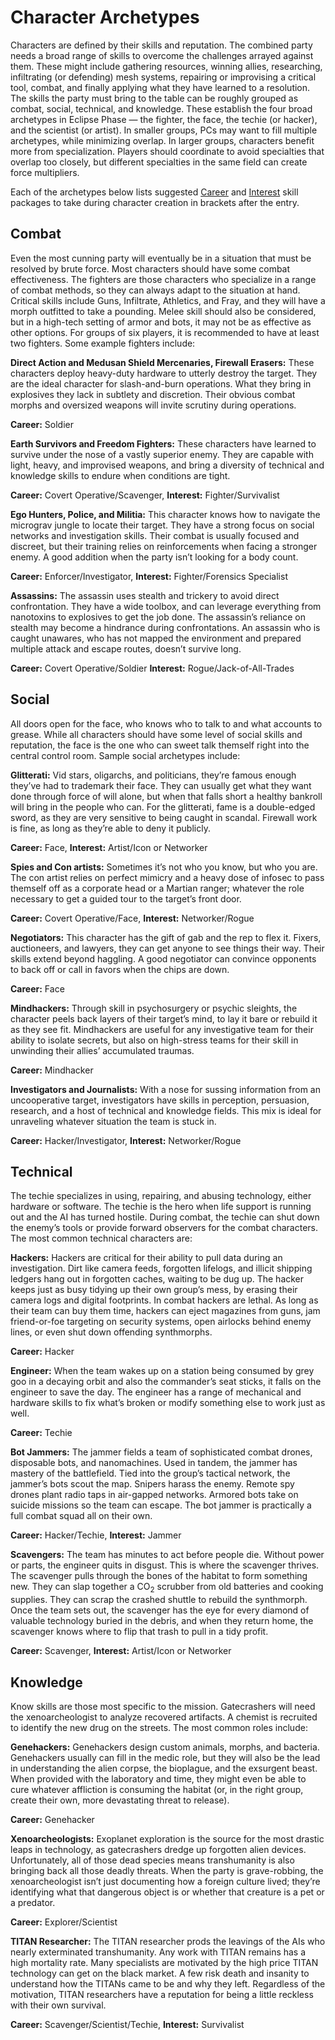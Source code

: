 # Character Archetypes

Characters are defined by their skills and reputation. The combined party needs a broad range of skills to overcome the challenges arrayed against them. These might include gathering resources, winning allies, researching, infiltrating (or defending) mesh systems, repairing or improvising a critical tool, combat, and finally applying what they have learned to a resolution. The skills the party must bring to the table can be roughly grouped as combat, social, technical, and knowledge. These establish the four broad archetypes in Eclipse Phase — the fighter, the face, the techie (or hacker), and the scientist (or artist). In smaller groups, PCs may want to fill multiple archetypes, while minimizing overlap. In larger groups, characters benefit more from specialization. Players should coordinate to avoid specialties that overlap too closely, but different specialties in the same field can create force multipliers.

Each of the archetypes below lists suggested [Career](../04/05-step-2-career.md) and [Interest](../04/06-step-3-interest.md) skill packages to take during character creation in brackets after the entry.

## Combat

Even the most cunning party will eventually be in a situation that must be resolved by brute force. Most characters should have some combat effectiveness. The fighters are those characters who specialize in a range of combat methods, so they can always adapt to the situation at hand. Critical skills include Guns, Infiltrate, Athletics, and Fray, and they will have a morph outfitted to take a pounding. Melee skill should also be considered, but in a high-tech setting of armor and bots, it may not be as effective as other options. For groups of six players, it is recommended to have at least two fighters. Some example fighters include:

**Direct Action and Medusan Shield Mercenaries, Firewall Erasers:** These characters deploy heavy-duty hardware to utterly destroy the target. They are the ideal character for slash-and-burn operations. What they bring in explosives they lack in subtlety and discretion. Their obvious combat morphs and oversized weapons will invite scrutiny during operations.

<!-- CLEANED blockquote class="indent" -->

**Career:** Soldier

<!-- CLEANED /blockquote -->

**Earth Survivors and Freedom Fighters:** These characters have learned to survive under the nose of a vastly superior enemy. They are capable with light, heavy, and improvised weapons, and bring a diversity of technical and knowledge skills to endure when conditions are tight.

<!-- CLEANED blockquote class="indent" -->

**Career:** Covert Operative/Scavenger, **Interest:** Fighter/Survivalist

<!-- CLEANED /blockquote -->

**Ego Hunters, Police, and Militia:** This character knows how to navigate the micrograv jungle to locate their target. They have a strong focus on social networks and investigation skills. Their combat is usually focused and discreet, but their training relies on reinforcements when facing a stronger enemy. A good addition when the party isn’t looking for a body count.

<!-- CLEANED blockquote class="indent" -->

**Career:** Enforcer/Investigator, **Interest:** Fighter/Forensics Specialist

<!-- CLEANED /blockquote -->

**Assassins:** The assassin uses stealth and trickery to avoid direct confrontation. They have a wide toolbox, and can leverage everything from nanotoxins to explosives to get the job done. The assassin’s reliance on stealth may become a hindrance during confrontations. An assassin who is caught unawares, who has not mapped the environment and prepared multiple attack and escape routes, doesn’t survive long.

<!-- CLEANED blockquote class="indent" -->

**Career:** Covert Operative/Soldier **Interest:** Rogue/Jack-of-All-Trades

<!-- CLEANED /blockquote -->

## Social

All doors open for the face, who knows who to talk to and what accounts to grease. While all characters should have some level of social skills and reputation, the face is the one who can sweet talk themself right into the central control room. Sample social archetypes include:

**Glitterati:** Vid stars, oligarchs, and politicians, they’re famous enough they’ve had to trademark their face. They can usually get what they want done through force of will alone, but when that falls short a healthy bankroll will bring in the people who can. For the glitterati, fame is a double-edged sword, as they are very sensitive to being caught in scandal. Firewall work is fine, as long as they’re able to deny it publicly.

<!-- CLEANED blockquote class="indent" -->

**Career:** Face, **Interest:** Artist/Icon or Networker

<!-- CLEANED /blockquote -->

**Spies and Con artists:** Sometimes it’s not who you know, but who you are. The con artist relies on perfect mimicry and a heavy dose of infosec to pass themself off as a corporate head or a Martian ranger; whatever the role necessary to get a guided tour to the target’s front door.

<!-- CLEANED blockquote class="indent" -->

**Career:** Covert Operative/Face, **Interest:** Networker/Rogue

<!-- CLEANED /blockquote -->

**Negotiators:** This character has the gift of gab and the rep to flex it. Fixers, auctioneers, and lawyers, they can get anyone to see things their way. Their skills extend beyond haggling. A good negotiator can convince opponents to back off or call in favors when the chips are down.

<!-- CLEANED blockquote class="indent" -->

**Career:** Face

<!-- CLEANED /blockquote -->

**Mindhackers:** Through skill in psychosurgery or psychic sleights, the character peels back layers of their target’s mind, to lay it bare or rebuild it as they see fit. Mindhackers are useful for any investigative team for their ability to isolate secrets, but also on high-stress teams for their skill in unwinding their allies’ accumulated traumas.

<!-- CLEANED blockquote class="indent" -->

**Career:** Mindhacker

<!-- CLEANED /blockquote -->

**Investigators and Journalists:** With a nose for sussing information from an uncooperative target, investigators have skills in perception, persuasion, research, and a host of technical and knowledge fields. This mix is ideal for unraveling whatever situation the team is stuck in.

<!-- CLEANED blockquote class="indent" -->

**Career:** Hacker/Investigator, **Interest:** Networker/Rogue

<!-- CLEANED /blockquote -->

## Technical

The techie specializes in using, repairing, and abusing technology, either hardware or software. The techie is the hero when life support is running out and the AI has turned hostile. During combat, the techie can shut down the enemy’s tools or provide forward observers for the combat characters. The most common technical characters are:

**Hackers:** Hackers are critical for their ability to pull data during an investigation. Dirt like camera feeds, forgotten lifelogs, and illicit shipping ledgers hang out in forgotten caches, waiting to be dug up. The hacker keeps just as busy tidying up their own group’s mess, by erasing their camera logs and digital footprints. In combat hackers are lethal. As long as their team can buy them time, hackers can eject magazines from guns, jam friend-or-foe targeting on security systems, open airlocks behind enemy lines, or even shut down offending synthmorphs.

<!-- CLEANED blockquote class="indent" -->

**Career:** Hacker

<!-- CLEANED /blockquote -->

**Engineer:** When the team wakes up on a station being consumed by grey goo in a decaying orbit and also the commander’s seat sticks, it falls on the engineer to save the day. The engineer has a range of mechanical and hardware skills to fix what’s broken or modify something else to work just as well.

<!-- CLEANED blockquote class="indent" -->

**Career:** Techie

<!-- CLEANED /blockquote -->

**Bot Jammers:** The jammer fields a team of sophisticated combat drones, disposable bots, and nanomachines. Used in tandem, the jammer has mastery of the battlefield. Tied into the group’s tactical network, the jammer’s bots scout the map. Snipers harass the enemy. Remote spy drones plant radio taps in air-gapped networks. Armored bots take on suicide missions so the team can escape. The bot jammer is practically a full combat squad all on their own.

<!-- CLEANED blockquote class="indent" -->

**Career:** Hacker/Techie, **Interest:** Jammer

<!-- CLEANED /blockquote -->

**Scavengers:** The team has minutes to act before people die. Without power or parts, the engineer quits in disgust. This is where the scavenger thrives. The scavenger pulls through the bones of the habitat to form something new. They can slap together a CO<sub>2</sub> scrubber from old batteries and cooking supplies. They can scrap the crashed shuttle to rebuild the synthmorph. Once the team sets out, the scavenger has the eye for every diamond of valuable technology buried in the debris, and when they return home, the scavenger knows where to flip that trash to pull in a tidy profit.

<!-- CLEANED blockquote class="indent" -->

**Career:** Scavenger, **Interest:** Artist/Icon or Networker

<!-- CLEANED /blockquote -->

## Knowledge

Know skills are those most specific to the mission. Gatecrashers will need the xenoarcheologist to analyze recovered artifacts. A chemist is recruited to identify the new drug on the streets. The most common roles include:

**Genehackers:** Genehackers design custom animals, morphs, and bacteria. Genehackers usually can fill in the medic role, but they will also be the lead in understanding the alien corpse, the bioplague, and the exsurgent beast. When provided with the laboratory and time, they might even be able to cure whatever affliction is consuming the habitat (or, in the right group, create their own, more devastating threat to release).

<!-- CLEANED blockquote class="indent" -->

**Career:** Genehacker

<!-- CLEANED /blockquote -->

**Xenoarcheologists:** Exoplanet exploration is the source for the most drastic leaps in technology, as gatecrashers dredge up forgotten alien devices. Unfortunately, all of those dead species means transhumanity is also bringing back all those deadly threats. When the party is grave-robbing, the xenoarcheologist isn’t just documenting how a foreign culture lived; they’re identifying what that dangerous object is or whether that creature is a pet or a predator.

<!-- CLEANED blockquote class="indent" -->

**Career:** Explorer/Scientist

<!-- CLEANED /blockquote -->

**TITAN Researcher:** The TITAN researcher prods the leavings of the AIs who nearly exterminated transhumanity. Any work with TITAN remains has a high mortality rate. Many specialists are motivated by the high price TITAN technology can get on the black market. A few risk death and insanity to understand how the TITANs came to be and why they left. Regardless of the motivation, TITAN researchers have a reputation for being a little reckless with their own survival.

<!-- CLEANED blockquote class="indent" -->

**Career:** Scavenger/Scientist/Techie, **Interest:** Survivalist

<!-- CLEANED /blockquote -->
